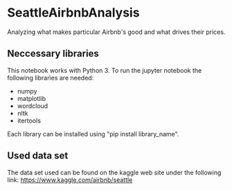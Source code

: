# SeattleAirbnbAnalysis
Analyzing what makes particular Airbnb's good and what drives their prices.

## Neccessary libraries
This notebook works with Python 3. To run the jupyter notebook the following libraries are needed:
* numpy
* matplotlib
* wordcloud
* nltk
* itertools

Each library can be installed using "pip install library_name".

## Used data set
The data set used can be found on the kaggle web site under the following link: https://www.kaggle.com/airbnb/seattle
